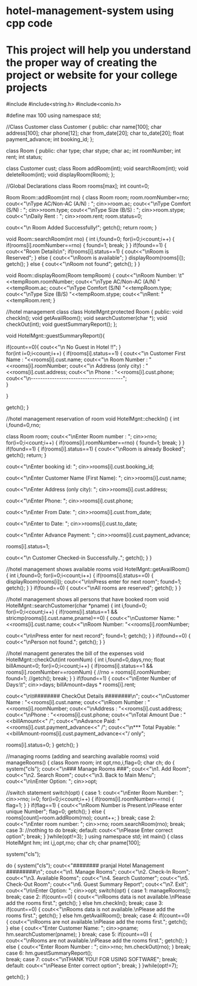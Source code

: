 # hotel-management-system using cpp code
# This project will help you understand the proper way of creating the project or website for your college projects
#include<iostream>
#include<string.h>
#include<conio.h>

#define max 100
using namespace std;

//Class Customer
class Customer
{
public:
char name[100];
char address[100];
char phone[12];
char from_date[20];
char to_date[20];
float payment_advance;
int booking_id;
};


class Room
{
public:
char type;
char stype;
char ac;
int roomNumber;
int rent;
int status;

class Customer cust;
class Room addRoom(int);
void searchRoom(int);
void deleteRoom(int);
void displayRoom(Room);
};

//Global Declarations
class Room rooms[max];
int count=0;


Room Room::addRoom(int rno)
{
class Room room;
room.roomNumber=rno;
cout<<"\nType AC/Non-AC (A/N) : ";
cin>>room.ac;
cout<<"\nType Comfort (S/N) : ";
cin>>room.type;
cout<<"\nType Size (B/S) : ";
cin>>room.stype;
cout<<"\nDaily Rent : ";
cin>>room.rent;
room.status=0;

cout<<"\n Room Added Successfully!";
getch();
return room;
}


void Room::searchRoom(int rno)
{
int i,found=0;
for(i=0;i<count;i++)
{
if(rooms[i].roomNumber==rno)
{
found=1;
break;
}
}
if(found==1)
{
cout<<"Room Details\n";
if(rooms[i].status==1)
{
cout<<"\nRoom is Reserved";
}
else
{
cout<<"\nRoom is available";
}
displayRoom(rooms[i]);
getch();
}
else
{
cout<<"\nRoom not found";
getch();
}
}

void Room::displayRoom(Room tempRoom)
{
cout<<"\nRoom Number: \t"<<tempRoom.roomNumber;
cout<<"\nType AC/Non-AC (A/N) "<<tempRoom.ac;
cout<<"\nType Comfort (S/N) "<<tempRoom.type;
cout<<"\nType Size (B/S) "<<tempRoom.stype;
cout<<"\nRent: "<<tempRoom.rent;
}

//hotel management class
class HotelMgnt:protected Room
{
public:
void checkIn();
void getAvailRoom();
void searchCustomer(char *);
void checkOut(int);
void guestSummaryReport();
};


void HotelMgnt::guestSummaryReport(){

if(count==0){
	cout<<"\n No Guest in Hotel !!";
}	
for(int i=0;i<count;i++)
{
if(rooms[i].status==1)
{
cout<<"\n Customer First Name : "<<rooms[i].cust.name;
cout<<"\n Room Number : "<<rooms[i].roomNumber;
cout<<"\n Address (only city) : "<<rooms[i].cust.address;
cout<<"\n Phone : "<<rooms[i].cust.phone;
cout<<"\n---------------------------------------";	
}
	
}

getch();
}

//hotel management reservation of room
void HotelMgnt::checkIn()
{
int i,found=0,rno;

class Room room;
cout<<"\nEnter Room number : ";
cin>>rno;
for(i=0;i<count;i++)
{
if(rooms[i].roomNumber==rno)
{
found=1;
break;
}
}
if(found==1)
{
if(rooms[i].status==1)
{
cout<<"\nRoom is already Booked";
getch();
return;
}

cout<<"\nEnter booking id: ";
cin>>rooms[i].cust.booking_id;

cout<<"\nEnter Customer Name (First Name): ";
cin>>rooms[i].cust.name;

cout<<"\nEnter Address (only city): ";
cin>>rooms[i].cust.address;

cout<<"\nEnter Phone: ";
cin>>rooms[i].cust.phone;

cout<<"\nEnter From Date: ";
cin>>rooms[i].cust.from_date;

cout<<"\nEnter to  Date: ";
cin>>rooms[i].cust.to_date;


cout<<"\nEnter Advance Payment: ";
cin>>rooms[i].cust.payment_advance;

rooms[i].status=1;

cout<<"\n Customer Checked-in Successfully..";
getch();
}
}


//hotel management shows available rooms
void HotelMgnt::getAvailRoom()
{
int i,found=0;
for(i=0;i<count;i++)
{
if(rooms[i].status==0)
{
displayRoom(rooms[i]);
cout<<"\n\nPress enter for next room";
found=1;
getch();
}
}
if(found==0)
{
cout<<"\nAll rooms are reserved";
getch();
}
}


//hotel management shows all persons that have booked room
void HotelMgnt::searchCustomer(char *pname)
{
int i,found=0;
for(i=0;i<count;i++)
{
if(rooms[i].status==1 && stricmp(rooms[i].cust.name,pname)==0)
{
cout<<"\nCustomer Name: "<<rooms[i].cust.name;
cout<<"\nRoom Number: "<<rooms[i].roomNumber;

cout<<"\n\nPress enter for next record";
found=1;
getch();
}
}
if(found==0)
{
cout<<"\nPerson not found.";
getch();
}
}


//hotel managemt generates the bill of the expenses
void HotelMgnt::checkOut(int roomNum)
{
int i,found=0,days,rno;
float billAmount=0;
for(i=0;i<count;i++)
{
if(rooms[i].status==1 && rooms[i].roomNumber==roomNum)
{
//rno = rooms[i].roomNumber;
found=1;
//getch();
break;
}
}
if(found==1)
{
cout<<"\nEnter Number of Days:\t";
cin>>days;
billAmount=days * rooms[i].rent;

cout<<"\n\t######## CheckOut Details ########\n";
cout<<"\nCustomer Name : "<<rooms[i].cust.name;
cout<<"\nRoom Number : "<<rooms[i].roomNumber;
cout<<"\nAddress : "<<rooms[i].cust.address;
cout<<"\nPhone : "<<rooms[i].cust.phone;
cout<<"\nTotal Amount Due : "<<billAmount<<" /";
cout<<"\nAdvance Paid: "<<rooms[i].cust.payment_advance<<" /";
cout<<"\n*** Total Payable: "<<billAmount-rooms[i].cust.payment_advance<<"/ only";

rooms[i].status=0;
}
getch();
}


//managing rooms (adding and searching available rooms)
void manageRooms()
{
class Room room;
int opt,rno,i,flag=0;
char ch;
do
{
system("cls");
cout<<"\n### Manage Rooms ###";
cout<<"\n1. Add Room";
cout<<"\n2. Search Room";
cout<<"\n3. Back to Main Menu";
cout<<"\n\nEnter Option: ";
cin>>opt;


//switch statement
switch(opt)
{
case 1:
cout<<"\nEnter Room Number: ";
cin>>rno;
i=0;
for(i=0;i<count;i++)
{
if(rooms[i].roomNumber==rno)
{
flag=1;
}
}
if(flag==1)
{
cout<<"\nRoom Number is Present.\nPlease enter unique Number";
flag=0;
getch();
}
else
{
rooms[count]=room.addRoom(rno);
count++;
}
break;
case 2:
cout<<"\nEnter room number: ";
cin>>rno;
room.searchRoom(rno);
break;
case 3:
//nothing to do
break;
default:
cout<<"\nPlease Enter correct option";
break;
}
}while(opt!=3);
}
using namespace std;
int main()
{
class HotelMgnt hm;
int i,j,opt,rno;
char ch;
char pname[100];

system("cls");

do
{
system("cls");
cout<<"########  pranjal Hotel Management #########\n";
cout<<"\n1. Manage Rooms";
cout<<"\n2. Check-In Room";
cout<<"\n3. Available Rooms";
cout<<"\n4. Search Customer";
cout<<"\n5. Check-Out Room";
cout<<"\n6. Guest Summary Report";
cout<<"\n7. Exit";
cout<<"\n\nEnter Option: ";
cin>>opt;
switch(opt)
{
case 1:
manageRooms();
break;
case 2:
if(count==0)
{
cout<<"\nRooms data is not available.\nPlease add the rooms first.";
getch();
}
else
hm.checkIn();
break;
case 3:
if(count==0)
{
cout<<"\nRooms data is not available.\nPlease add the rooms first.";
getch();
}
else
hm.getAvailRoom();
break;
case 4:
if(count==0)
{
cout<<"\nRooms are not available.\nPlease add the rooms first.";
getch();
}
else
{
cout<<"Enter Customer Name: ";
cin>>pname;
hm.searchCustomer(pname);
}
break;
case 5:
if(count==0)
{
cout<<"\nRooms are not available.\nPlease add the rooms first.";
getch();
}
else
{
cout<<"Enter Room Number : ";
cin>>rno;
hm.checkOut(rno);
}
break;
case 6:
hm.guestSummaryReport();	
break;
case 7:
cout<<"\nTHANK YOU! FOR USING SOFTWARE";
break;
default:
cout<<"\nPlease Enter correct option";
break;
}
}while(opt!=7);

getch();
}
